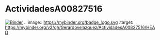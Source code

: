 # ActividadesA00827516
[![Binder](https://mybinder.org/badge_logo.svg)](https://mybinder.org/v2/gh/Gerardovelazquez/ActividadesA00827516/HEAD)
.. image:: https://mybinder.org/badge_logo.svg
 :target: https://mybinder.org/v2/gh/Gerardovelazquez/ActividadesA00827516/HEAD
